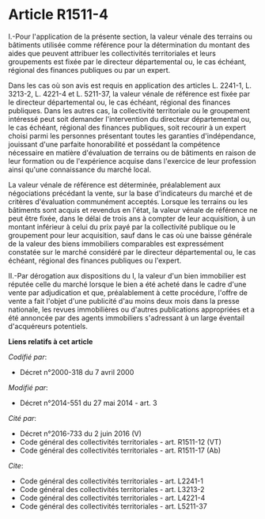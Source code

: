 # Article R1511-4

I.-Pour l'application de la présente section, la valeur vénale des terrains ou bâtiments utilisée comme référence pour la
détermination du montant des aides que peuvent attribuer les collectivités territoriales et leurs groupements est fixée par
le  directeur départemental ou, le cas échéant, régional des finances publiques ou par un expert. 

Dans les cas où son avis est requis en application des articles L. 2241-1, L. 3213-2, L. 4221-4 et L. 5211-37, la valeur
vénale de référence est fixée par le  directeur départemental ou, le cas échéant, régional des finances publiques. Dans les
autres cas, la collectivité territoriale ou le groupement intéressé peut soit demander l'intervention du  directeur
départemental ou, le cas échéant, régional des finances publiques, soit recourir à un expert choisi parmi les personnes
présentant toutes les garanties d'indépendance, jouissant d'une parfaite honorabilité et possédant la compétence nécessaire
en matière d'évaluation de terrains ou de bâtiments en raison de leur formation ou de l'expérience acquise dans l'exercice de
leur profession ainsi qu'une connaissance du marché local. 

La valeur vénale de référence est déterminée, préalablement aux négociations précédant la vente, sur la base d'indicateurs du
marché et de critères d'évaluation communément acceptés. Lorsque les terrains ou les bâtiments sont acquis et revendus en
l'état, la valeur vénale de référence ne peut être fixée, dans le délai de trois ans à compter de leur acquisition, à un
montant inférieur à celui du prix payé par la collectivité publique ou le groupement pour leur acquisition, sauf dans le cas
où une baisse générale de la valeur des biens immobiliers comparables est expressément constatée sur le marché considéré par
le  directeur départemental ou, le cas échéant, régional des finances publiques ou l'expert. 

II.-Par dérogation aux dispositions du I, la valeur d'un bien immobilier est réputée celle du marché lorsque le bien a été
acheté dans le cadre d'une vente par adjudication et que, préalablement à cette procédure, l'offre de vente a fait l'objet
d'une publicité d'au moins deux mois dans la presse nationale, les revues immobilières ou d'autres publications appropriées
et a été annoncée par des agents immobiliers s'adressant à un large éventail d'acquéreurs potentiels.

**Liens relatifs à cet article**

_Codifié par_:

  - Décret n°2000-318 du 7 avril 2000

_Modifié par_:

  - Décret n°2014-551 du 27 mai 2014 - art. 3

_Cité par_:

  - Décret n°2016-733 du 2 juin 2016 (V)
  - Code général des collectivités territoriales - art. R1511-12 (VT)
  - Code général des collectivités territoriales - art. R1511-17 (Ab)

_Cite_:

  - Code général des collectivités territoriales - art. L2241-1
  - Code général des collectivités territoriales - art. L3213-2
  - Code général des collectivités territoriales - art. L4221-4
  - Code général des collectivités territoriales - art. L5211-37
